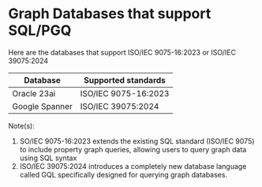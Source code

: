 # Graph Databases that support SQL/PGQ

Here are the databases that support ISO/IEC 9075-16:2023 or ISO/IEC 39075:2024

|Database|Supported standards|
|--------|-------------------|
|Oracle 23ai|ISO/IEC 9075-16:2023|
|Google Spanner|ISO/IEC 39075:2024|

Note(s):
1. SO/IEC 9075-16:2023 extends the existing SQL standard (ISO/IEC 9075) to include property graph queries, allowing users to query graph data using SQL syntax
2. ISO/IEC 39075:2024 introduces a completely new database language called GQL specifically designed for querying graph databases.
